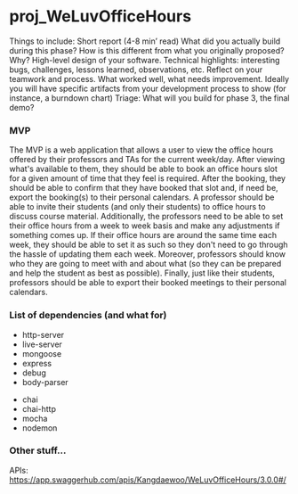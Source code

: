 # proj_WeLuvOfficeHours

Things to include: 
Short report (4-8 min’ read)
What did you actually build during this phase?
How is this different from what you originally proposed? Why?
High-level design of your software.
Technical highlights: interesting bugs, challenges, lessons learned, observations, etc.
Reflect on your teamwork and process. What worked well, what  needs improvement.
Ideally you will have specific artifacts from your development process to show (for instance, a burndown chart)
Triage: What will you build for phase 3, the final demo?

### MVP
The MVP is a web application that allows a user to view the office hours offered by their professors and TAs for the current week/day. After viewing what's available to them, they should be able to book an office hours slot for a given amount of time that they feel is required. After the booking, they should be able to confirm that they have booked that slot and, if need be, export the booking(s) to their personal calendars. A professor should be able to invite their students (and only their students) to office hours to discuss course material. Additionally, the professors need to be able to set their office hours from a week to week basis and make any adjustments if something comes up. If their office hours are around the same time each week, they should be able to set it as such so they don't need to go through the hassle of updating them each week. Moreover, professors should know who they are going to meet with and about what (so they can be prepared and help the student as best as possible). Finally, just like their students, professors should be able to export their booked meetings to their personal calendars.

### List of dependencies (and what for)
- http-server
- live-server
- mongoose
- express
- debug
- body-parser

* chai
* chai-http
* mocha
* nodemon

### Other stuff...

APIs:
https://app.swaggerhub.com/apis/Kangdaewoo/WeLuvOfficeHours/3.0.0#/
